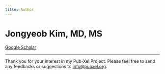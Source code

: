 ```yaml
---
title: Author
---
```


# Jongyeob Kim, MD, MS
[Google Scholar](https://scholar.google.com/citations?user=7VjefOQAAAAJ&hl=en&oi=ao)

---
Thank you for your interest in my Pub-Xel Project. Please feel free to send any feedbacks or suggestions to info@pubxel.org.